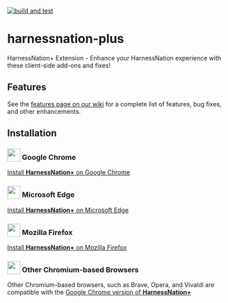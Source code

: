 [![build and test](https://github.com/tfrizzell/harnessnation-plus/actions/workflows/build-and-test.yml/badge.svg)](https://github.com/tfrizzell/harnessnation-plus/actions/workflows/build-and-test.yml)

# harnessnation-plus
HarnessNation+ Extension - Enhance your HarnessNation experience with these client-side add-ons and fixes!

## Features

See the [features page on our wiki](https://github.com/tfrizzell/harnessnation-plus/wiki/Features) for a complete list of features, bug fixes, and other enhancements.

## Installation

### <img src="https://upload.wikimedia.org/wikipedia/commons/thumb/e/e1/Google_Chrome_icon_%28February_2022%29.svg/120px-Google_Chrome_icon_%28February_2022%29.svg.png" height="30" valign="text-bottom" /> Google Chrome

[Install **HarnessNation+** on Google Chrome](https://chrome.google.com/webstore/detail/harnessnation%20/aonknefdnheomhlfcnjdicnkbfdakcdo)

### <img src="https://upload.wikimedia.org/wikipedia/commons/thumb/9/98/Microsoft_Edge_logo_%282019%29.svg/100px-Microsoft_Edge_logo_%282019%29.svg.png" height="30" valign="text-bottom" /> Microsoft Edge

[Install **HarnessNation+** on Microsoft Edge](https://microsoftedge.microsoft.com/addons/detail/harnessnation/joniipgaaolooildpfoinglgbfefjobk)

### <img src="https://upload.wikimedia.org/wikipedia/commons/thumb/a/a0/Firefox_logo%2C_2019.svg/120px-Firefox_logo%2C_2019.svg.png" height="30" valign="text-bottom" /> Mozilla Firefox

[Install **HarnessNation+** on Mozilla Firefox](https://addons.mozilla.org/en-US/firefox/addon/harnessnation-plus/)

### <img src="https://upload.wikimedia.org/wikipedia/commons/thumb/2/28/Chromium_Logo.svg/64px-Chromium_Logo.svg.png" height="30" valign="text-bottom" /> Other Chromium-based Browsers

Other Chromium-based browsers, such as Brave, Opera, and Vivaldi are compatible with the [Google Chrome version of **HarnessNation+**](#google-chrome)
